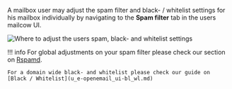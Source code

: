 A mailbox user may adjust the spam filter and black- / whitelist settings for his mailbox individually by navigating to the **Spam filter** tab in the users mailcow UI.

![Where to adjust the users spam, black- and whitelist settings](images/mailcow-spamfilter.png)

!!! info
    For global adjustments on your spam filter please check our section on [Rspamd](u_e-rspamd.md).

    For a domain wide black- and whitelist please check our guide on [Black / Whitelist](u_e-openemail_ui-bl_wl.md)

